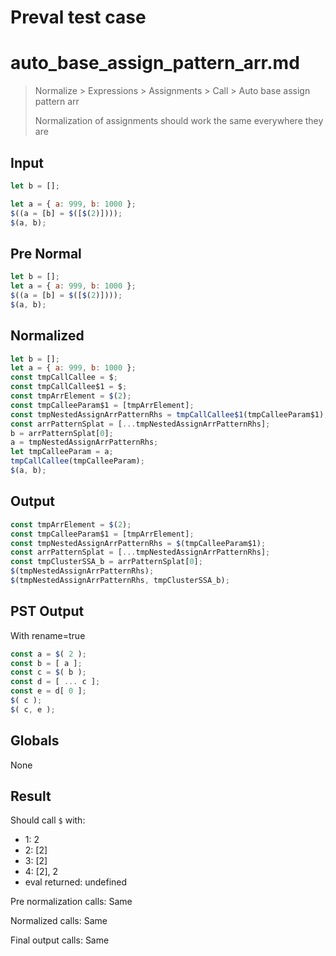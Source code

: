 # Preval test case

# auto_base_assign_pattern_arr.md

> Normalize > Expressions > Assignments > Call > Auto base assign pattern arr
>
> Normalization of assignments should work the same everywhere they are

## Input

`````js filename=intro
let b = [];

let a = { a: 999, b: 1000 };
$((a = [b] = $([$(2)])));
$(a, b);
`````

## Pre Normal


`````js filename=intro
let b = [];
let a = { a: 999, b: 1000 };
$((a = [b] = $([$(2)])));
$(a, b);
`````

## Normalized


`````js filename=intro
let b = [];
let a = { a: 999, b: 1000 };
const tmpCallCallee = $;
const tmpCallCallee$1 = $;
const tmpArrElement = $(2);
const tmpCalleeParam$1 = [tmpArrElement];
const tmpNestedAssignArrPatternRhs = tmpCallCallee$1(tmpCalleeParam$1);
const arrPatternSplat = [...tmpNestedAssignArrPatternRhs];
b = arrPatternSplat[0];
a = tmpNestedAssignArrPatternRhs;
let tmpCalleeParam = a;
tmpCallCallee(tmpCalleeParam);
$(a, b);
`````

## Output


`````js filename=intro
const tmpArrElement = $(2);
const tmpCalleeParam$1 = [tmpArrElement];
const tmpNestedAssignArrPatternRhs = $(tmpCalleeParam$1);
const arrPatternSplat = [...tmpNestedAssignArrPatternRhs];
const tmpClusterSSA_b = arrPatternSplat[0];
$(tmpNestedAssignArrPatternRhs);
$(tmpNestedAssignArrPatternRhs, tmpClusterSSA_b);
`````

## PST Output

With rename=true

`````js filename=intro
const a = $( 2 );
const b = [ a ];
const c = $( b );
const d = [ ... c ];
const e = d[ 0 ];
$( c );
$( c, e );
`````

## Globals

None

## Result

Should call `$` with:
 - 1: 2
 - 2: [2]
 - 3: [2]
 - 4: [2], 2
 - eval returned: undefined

Pre normalization calls: Same

Normalized calls: Same

Final output calls: Same
